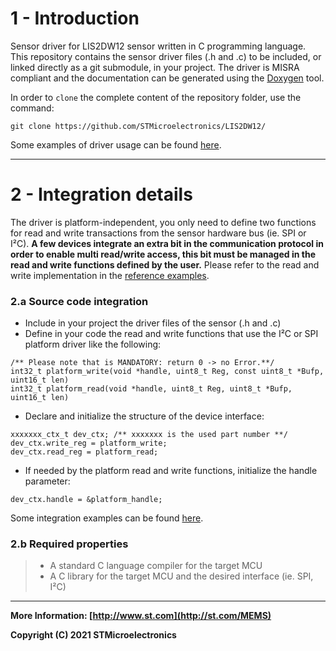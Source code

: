 # 1 - Introduction

Sensor driver for LIS2DW12 sensor written in C programming language. This repository contains the sensor driver files (.h and .c) to be included, or linked directly as a git submodule, in your project. The driver is MISRA compliant and the documentation can be generated using the [Doxygen](http://www.doxygen.org/) tool.

In order to `clone` the complete content of the repository folder, use the command:

```
git clone https://github.com/STMicroelectronics/LIS2DW12/
```

Some examples of driver usage can be found [here](https://github.com/STMicroelectronics/STMems_Standard_C_drivers).

------



# 2 - Integration details

The driver is platform-independent, you only need to define two  functions for read and write transactions from the sensor hardware bus  (ie. SPI or I²C). **A few devices integrate an extra bit in the  communication protocol in order to enable multi read/write access, this  bit must be managed in the read and write functions defined by the user.** Please refer to the read and write implementation in the [reference examples](https://github.com/STMicroelectronics/STMems_Standard_C_drivers/tree/master/lis2dw12_STdC/examples).



### 2.a Source code integration

- Include in your project the driver files of the sensor (.h and .c) 
- Define in your code the read and write functions that use the I²C or SPI platform driver like the following:

```
/** Please note that is MANDATORY: return 0 -> no Error.**/
int32_t platform_write(void *handle, uint8_t Reg, const uint8_t *Bufp, uint16_t len)
int32_t platform_read(void *handle, uint8_t Reg, uint8_t *Bufp, uint16_t len)
```

- Declare and initialize the structure of the device interface:

```
xxxxxxx_ctx_t dev_ctx; /** xxxxxxx is the used part number **/
dev_ctx.write_reg = platform_write;
dev_ctx.read_reg = platform_read;
```

- If needed by the platform read and write functions, initialize the handle parameter:

```
dev_ctx.handle = &platform_handle;
```

Some integration examples can be found [here](https://github.com/STMicroelectronics/STMems_Standard_C_drivers/tree/master/lis2dw12_STdC/examples).

### 2.b Required properties

> - A standard C language compiler for the target MCU
> - A C library for the target MCU and the desired interface (ie. SPI, I²C)

------

**More Information: [http://www.st.com](http://st.com/MEMS)**

**Copyright (C) 2021 STMicroelectronics**
